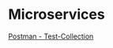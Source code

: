# Microservices



[Postman - Test-Collection](https://www.getpostman.com/collections/003d1f10cb6ea3e32b25)
